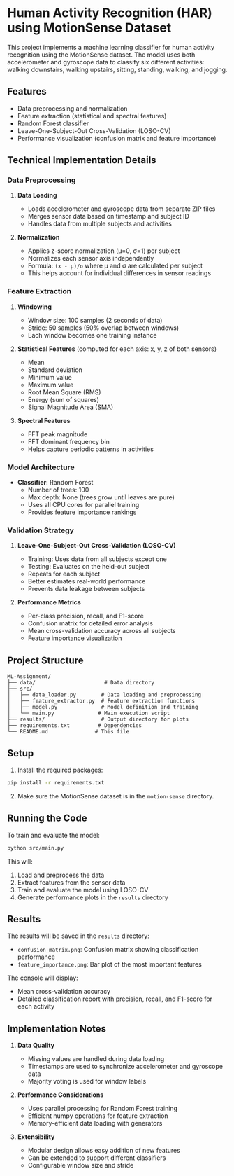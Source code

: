 # Human Activity Recognition (HAR) using MotionSense Dataset

This project implements a machine learning classifier for human activity recognition using the MotionSense dataset. The model uses both accelerometer and gyroscope data to classify six different activities: walking downstairs, walking upstairs, sitting, standing, walking, and jogging.

## Features

- Data preprocessing and normalization
- Feature extraction (statistical and spectral features)
- Random Forest classifier
- Leave-One-Subject-Out Cross-Validation (LOSO-CV)
- Performance visualization (confusion matrix and feature importance)

## Technical Implementation Details

### Data Preprocessing
1. **Data Loading**
   - Loads accelerometer and gyroscope data from separate ZIP files
   - Merges sensor data based on timestamp and subject ID
   - Handles data from multiple subjects and activities

2. **Normalization**
   - Applies z-score normalization (μ=0, σ=1) per subject
   - Normalizes each sensor axis independently
   - Formula: `(x - μ)/σ` where μ and σ are calculated per subject
   - This helps account for individual differences in sensor readings

### Feature Extraction
1. **Windowing**
   - Window size: 100 samples (2 seconds of data)
   - Stride: 50 samples (50% overlap between windows)
   - Each window becomes one training instance

2. **Statistical Features** (computed for each axis: x, y, z of both sensors)
   - Mean
   - Standard deviation
   - Minimum value
   - Maximum value
   - Root Mean Square (RMS)
   - Energy (sum of squares)
   - Signal Magnitude Area (SMA)

3. **Spectral Features**
   - FFT peak magnitude
   - FFT dominant frequency bin
   - Helps capture periodic patterns in activities

### Model Architecture
- **Classifier**: Random Forest
  - Number of trees: 100
  - Max depth: None (trees grow until leaves are pure)
  - Uses all CPU cores for parallel training
  - Provides feature importance rankings

### Validation Strategy
1. **Leave-One-Subject-Out Cross-Validation (LOSO-CV)**
   - Training: Uses data from all subjects except one
   - Testing: Evaluates on the held-out subject
   - Repeats for each subject
   - Better estimates real-world performance
   - Prevents data leakage between subjects

2. **Performance Metrics**
   - Per-class precision, recall, and F1-score
   - Confusion matrix for detailed error analysis
   - Mean cross-validation accuracy across all subjects
   - Feature importance visualization

## Project Structure

```
ML-Assignment/
├── data/                      # Data directory
├── src/
│   ├── data_loader.py        # Data loading and preprocessing
│   ├── feature_extractor.py  # Feature extraction functions
│   ├── model.py              # Model definition and training
│   └── main.py              # Main execution script
├── results/                  # Output directory for plots
├── requirements.txt         # Dependencies
└── README.md               # This file
```

## Setup

1. Install the required packages:
```bash
pip install -r requirements.txt
```

2. Make sure the MotionSense dataset is in the `motion-sense` directory.

## Running the Code

To train and evaluate the model:

```bash
python src/main.py
```

This will:
1. Load and preprocess the data
2. Extract features from the sensor data
3. Train and evaluate the model using LOSO-CV
4. Generate performance plots in the `results` directory

## Results

The results will be saved in the `results` directory:
- `confusion_matrix.png`: Confusion matrix showing classification performance
- `feature_importance.png`: Bar plot of the most important features

The console will display:
- Mean cross-validation accuracy
- Detailed classification report with precision, recall, and F1-score for each activity

## Implementation Notes

1. **Data Quality**
   - Missing values are handled during data loading
   - Timestamps are used to synchronize accelerometer and gyroscope data
   - Majority voting is used for window labels

2. **Performance Considerations**
   - Uses parallel processing for Random Forest training
   - Efficient numpy operations for feature extraction
   - Memory-efficient data loading with generators

3. **Extensibility**
   - Modular design allows easy addition of new features
   - Can be extended to support different classifiers
   - Configurable window size and stride 